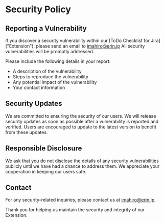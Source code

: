 # Security Policy

## Reporting a Vulnerability

If you discover a security vulnerability within our [ToDo Checklist for Jira] ("Extension"), please send an email to imahiro@erin.jp All security vulnerabilities will be promptly addressed.

Please include the following details in your report:
- A description of the vulnerability
- Steps to reproduce the vulnerability
- Any potential impact of the vulnerability
- Your contact information

## Security Updates

We are committed to ensuring the security of our users. We will release security updates as soon as possible after a vulnerability is reported and verified. Users are encouraged to update to the latest version to benefit from these updates.

## Responsible Disclosure

We ask that you do not disclose the details of any security vulnerabilities publicly until we have had a chance to address them. We appreciate your cooperation in keeping our users safe.

## Contact

For any security-related inquiries, please contact us at imahiro@erin.jp.

Thank you for helping us maintain the security and integrity of our Extension.
